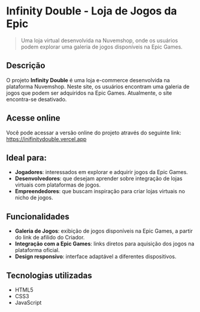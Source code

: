 # Infinity Double - Loja de Jogos da Epic

> Uma loja virtual desenvolvida na Nuvemshop, onde os usuários podem explorar uma galeria de jogos disponíveis na Epic Games.

## Descrição

O projeto **Infinity Double** é uma loja e-commerce desenvolvida na plataforma Nuvemshop. Neste site, os usuários encontram uma galeria de jogos que podem ser adquiridos na Epic Games. Atualmente, o site encontra-se desativado.

## Acesse online

Você pode acessar a versão online do projeto através do seguinte link:
https://inifinitydouble.vercel.app

## Ideal para:

- **Jogadores**: interessados em explorar e adquirir jogos da Epic Games.
- **Desenvolvedores**: que desejam aprender sobre integração de lojas virtuais com plataformas de jogos.
- **Empreendedores**: que buscam inspiração para criar lojas virtuais no nicho de jogos.

## Funcionalidades

- **Galeria de Jogos**: exibição de jogos disponíveis na Epic Games, a partir do link de afilido do Criador.
- **Integração com a Epic Games**: links diretos para aquisição dos jogos na plataforma oficial.
- **Design responsivo**: interface adaptável a diferentes dispositivos.

## Tecnologias utilizadas
  - HTML5
  - CSS3
  - JavaScript
